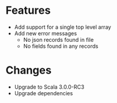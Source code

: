 # Features
- Add support for a single top level array
- Add new error messages
  - No json records found in file
  - No fields found in any records

# Changes
- Upgrade to Scala 3.0.0-RC3
- Upgrade dependencies